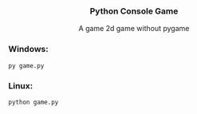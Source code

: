 <h3 align="center">Python Console Game</h3>
<div align="center">A game 2d game without pygame</div>

### Windows:
`py game.py`

### Linux:
`python game.py`
